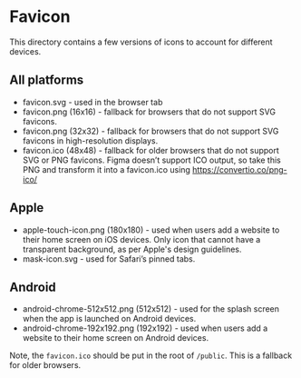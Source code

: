 # Favicon

This directory contains a few versions of icons to account for different
devices.

## All platforms

- favicon.svg - used in the browser tab
- favicon.png (16x16) - fallback for browsers that do not support SVG favicons.
- favicon.png (32x32) - fallback for browsers that do not support SVG favicons
  in high-resolution displays.
- favicon.ico (48x48) - fallback for older browsers that do not support SVG or
  PNG favicons. Figma doesn’t support ICO output, so take this PNG and transform
  it into a favicon.ico using https://convertio.co/png-ico/

## Apple

- apple-touch-icon.png (180x180) - used when users add a website to their home
  screen on iOS devices. Only icon that cannot have a transparent background, as
  per Apple's design guidelines.
- mask-icon.svg - used for Safari’s pinned tabs.

## Android

- android-chrome-512x512.png (512x512) - used for the splash screen when the app
  is launched on Android devices.
- android-chrome-192x192.png (192x192) - used when users add a website to their
  home screen on Android devices.

Note, the `favicon.ico` should be put in the root of `/public`. This is a
fallback for older browsers.
